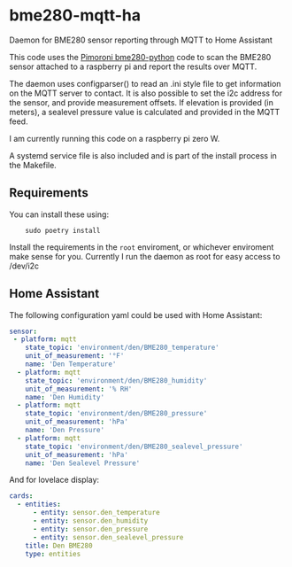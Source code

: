 # bme280-mqtt-ha

Daemon for BME280 sensor reporting through MQTT to Home Assistant

This code uses the [Pimoroni bme280-python](https://github.com/pimoroni/bme280-python) code to scan the BME280 sensor attached to a raspberry pi and report the results over MQTT.

The daemon uses configparser() to read an .ini style file to get information on the MQTT server to contact.
It is also possible to set the i2c address for the sensor, and provide measurement offsets.
If elevation is provided (in meters), a sealevel pressure value is calculated and provided in the MQTT feed.

I am currently running this code on a raspberry pi zero W.

A systemd service file is also included and is part of the install process in the Makefile.

## Requirements

You can install these using:

```shell
	sudo poetry install
```

Install the requirements in the `root` enviroment, or whichever enviroment make sense for you. Currently I run the daemon as root for easy access to /dev/i2c

## Home Assistant

The following configuration yaml could be used with Home Assistant:

```yaml
sensor:
 - platform: mqtt
    state_topic: 'environment/den/BME280_temperature'
    unit_of_measurement: '°F'
    name: 'Den Temperature'
  - platform: mqtt
    state_topic: 'environment/den/BME280_humidity'
    unit_of_measurement: '% RH'
    name: 'Den Humidity'    
  - platform: mqtt
    state_topic: 'environment/den/BME280_pressure'
    unit_of_measurement: 'hPa'
    name: 'Den Pressure'
  - platform: mqtt
    state_topic: 'environment/den/BME280_sealevel_pressure'
    unit_of_measurement: 'hPa'
    name: 'Den Sealevel Pressure'
```

And for lovelace display:

```yaml
cards:
  - entities:
      - entity: sensor.den_temperature
      - entity: sensor.den_humidity
      - entity: sensor.den_pressure
      - entity: sensor.den_sealevel_pressure
    title: Den BME280
    type: entities
```
